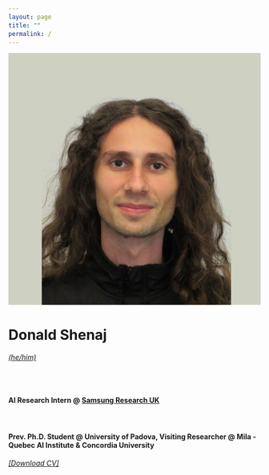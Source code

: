 ```yaml
---
layout: page
title: ""
permalink: /
---
```


<div id="pic-container">
    <div class="image">
        <img src="/images/pic.png" id="user-image" alt="My Profile Photo" >
    </div>
<div class="text">
    <h1>Donald Shenaj</h1> 
    <h6><a href="https://pronoun.is/#Pronoun-Usage-and-Social-Impact) he/him." target="_blank">(he/him)</a></h6>
    <br>
    <h4>AI Research Intern @ <a href="https://research.samsung.com/sruk" target="_blank"> Samsung Research UK </a></h4>
    <br>
    <h4>Prev. Ph.D. Student @ University of Padova, Visiting Researcher @ Mila - Quebec AI Institute & Concordia University</h4>
    <h6><a href="https://github.com/donaldssh/cv/raw/master/cv.pdf" id="download_cv" download>[Download CV]</a></h6>
</div>
